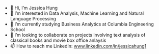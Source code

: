 - 👋 Hi, I’m Jessica Hung
- 👀 I’m interested in Data Analysis, Machine Learning and Natural Language Processing
- 🌱 I’m currently studying Business Analytics at Columbia Engineering School
- 💞️ I’m looking to collaborate on projects involving text analysis of classical books and movie box office anlaysis
- 📫 How to reach me LinkedIn: www.linkedin.com/in/jessicahung1 

<!---
jessicazero/jessicazero is a ✨ special ✨ repository because its `README.md` (this file) appears on your GitHub profile.
You can click the Preview link to take a look at your changes.
--->
